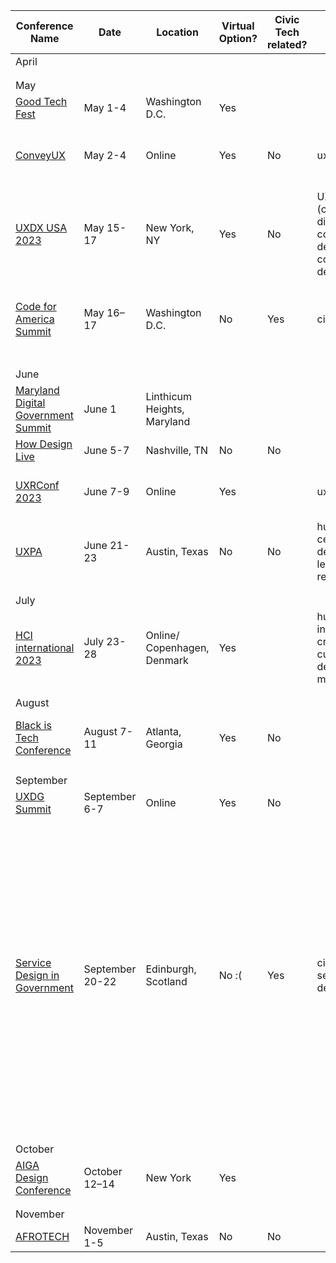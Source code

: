 | Conference Name                                                                                                                                                                | Date            | Location                    | Virtual Option? | Civic Tech related? | Topic                                                             | Who are attendees                                                                                                                                                                                                                                            | Proposal Due Date                                                                                                                                                                                                                                                                                                 | Host                            | Registration Date | Price                                    |
| ------------------------------------------------------------------------------------------------------------------------------------------------------------------------------ | --------------- | --------------------------- | --------------- | ------------------- | ----------------------------------------------------------------- | ------------------------------------------------------------------------------------------------------------------------------------------------------------------------------------------------------------------------------------------------------------ | ----------------------------------------------------------------------------------------------------------------------------------------------------------------------------------------------------------------------------------------------------------------------------------------------------------------- | ------------------------------- | ----------------- | ---------------------------------------- |
| April                                                                                                                                                                          |                 |                             |                 |                     |                                                                   |                                                                                                                                                                                                                                                              |                                                                                                                                                                                                                                                                                                                   |                                 |                   |                                          |
|                                                                                                                                                                                |                 |                             |                 |                     |                                                                   |                                                                                                                                                                                                                                                              |                                                                                                                                                                                                                                                                                                                   |                                 |                   |                                          |
|                                                                                                                                                                                |                 |                             |                 |                     |                                                                   |                                                                                                                                                                                                                                                              |                                                                                                                                                                                                                                                                                                                   |                                 |                   |                                          |
| May                                                                                                                                                                            |                 |                             |                 |                     |                                                                   |                                                                                                                                                                                                                                                              |                                                                                                                                                                                                                                                                                                                   |                                 |                   |                                          |
| [](https://goodtechfest.com/)[Good Tech Fest](https://goodtechfest.com/)                                                                                                       | May 1-4         | Washington D.C.             | Yes             |                     |                                                                   |                                                                                                                                                                                                                                                              |                                                                                                                                                                                                                                                                                                                   |                                 |                   |                                          |
| [ConveyUX](https://conveyux.com/register/)                                                                                                                                     | May 2-4         | Online                      | Yes             | No                  | ux design                                                         | ux researchers, product designers                                                                                                                                                                                                                            |                                                                                                                                                                                                                                                                                                                   | Blink                           | Now               | full conference: $495, on demand $295    |
| [UXDX USA 2023](https://uxdx.com/usa/2023/agenda/?gclid=CjwKCAjw5pShBhB_EiwAvmnNV7iIREdUq3PnYKiCu8S-Ubm5PYurU_Ten7DNDrrI0xasG3GnFn020hoCwSoQAvD_BwE)                           | May 15-17       | New York, NY                | Yes             | No                  | UX (continuous discovery, continuous design, continuous delivery) | UX professionals and those interested in UX                                                                                                                                                                                                                  | Not listed, but likely closed...                                                                                                                                                                                                                                                                                  | UXDX                            | Today - May 15    | Variable, based on attendance needs      |
| [](https://summit.codeforamerica.org/)[Code for America Summit](https://summit.codeforamerica.org/)                                                                            | May 16–17       | Washington D.C.             | No              | Yes                 | civic tech                                                        | public servants, technologists, organizers, and civic tech enthusiasts                                                                                                                                                                                       | Closed                                                                                                                                                                                                                                                                                                            | Code for America                | April 10–May 12   | $599.00                                  |
|                                                                                                                                                                                |                 |                             |                 |                     |                                                                   |                                                                                                                                                                                                                                                              |                                                                                                                                                                                                                                                                                                                   |                                 |                   |                                          |
|                                                                                                                                                                                |                 |                             |                 |                     |                                                                   |                                                                                                                                                                                                                                                              |                                                                                                                                                                                                                                                                                                                   |                                 |                   |                                          |
| June                                                                                                                                                                           |                 |                             |                 |                     |                                                                   |                                                                                                                                                                                                                                                              |                                                                                                                                                                                                                                                                                                                   |                                 |                   |                                          |
| [](https://events.govtech.com/Maryland-Digital-Government-Summit.html)[Maryland Digital Government Summit](https://events.govtech.com/Maryland-Digital-Government-Summit.html) | June 1          | Linthicum Heights, Maryland |                 |                     |                                                                   | Open to Public Sector only.                                                                                                                                                                                                                                  |                                                                                                                                                                                                                                                                                                                   |                                 |                   |                                          |
| [](https://howdesignlive.com/)[How Design Live](https://howdesignlive.com/)                                                                                                    | June 5-7        | Nashville, TN               | No              | No                  |                                                                   |                                                                                                                                                                                                                                                              |                                                                                                                                                                                                                                                                                                                   |                                 |                   | $1,395                                   |
| [UXRConf 2023](https://uxrconf23.joinlearners.com/)                                                                                                                            | June 7-9        | Online                      | Yes             |                     | ux research                                                       | user researchers, ux practitioners                                                                                                                                                                                                                           |                                                                                                                                                                                                                                                                                                                   |                                 |                   |                                          |
| [](https://uxpa2023.org/)[UXPA](https://uxpa2023.org/)                                                                                                                         | June 21-23      | Austin, Texas               | No              | No                  | human-centered design, leadership, research                       | Product designers, researchers                                                                                                                                                                                                                               |                                                                                                                                                                                                                                                                                                                   |                                 |                   | $1,900                                   |
|                                                                                                                                                                                |                 |                             |                 |                     |                                                                   |                                                                                                                                                                                                                                                              |                                                                                                                                                                                                                                                                                                                   |                                 |                   |                                          |
|                                                                                                                                                                                |                 |                             |                 |                     |                                                                   |                                                                                                                                                                                                                                                              |                                                                                                                                                                                                                                                                                                                   |                                 |                   |                                          |
| July                                                                                                                                                                           |                 |                             |                 |                     |                                                                   |                                                                                                                                                                                                                                                              |                                                                                                                                                                                                                                                                                                                   |                                 |                   |                                          |
| [](https://2023.hci.international/registration.html)[HCI international 2023](https://2023.hci.international/registration.html)                                                 | July 23-28      | Online/ Copenhagen, Denmark | Yes             |                     | human interaction, cross cultural design, and more                | product designers, interaction designers                                                                                                                                                                                                                     |                                                                                                                                                                                                                                                                                                                   | HCI international               | Now- May 16th     | Jan 1-May 15: $795, after May 16th: $895 |
|                                                                                                                                                                                |                 |                             |                 |                     |                                                                   |                                                                                                                                                                                                                                                              |                                                                                                                                                                                                                                                                                                                   |                                 |                   |                                          |
|                                                                                                                                                                                |                 |                             |                 |                     |                                                                   |                                                                                                                                                                                                                                                              |                                                                                                                                                                                                                                                                                                                   |                                 |                   |                                          |
| August                                                                                                                                                                         |                 |                             |                 |                     |                                                                   |                                                                                                                                                                                                                                                              |                                                                                                                                                                                                                                                                                                                   |                                 |                   |                                          |
| [](https://blackistechconference.com/)[Black is Tech Conference](https://blackistechconference.com/)                                                                           | August 7-11     | Atlanta, Georgia            | Yes             | No                  |                                                                   | Black tech professionals, students and entrepreneurs                                                                                                                                                                                                         |                                                                                                                                                                                                                                                                                                                   |                                 |                   |                                          |
|                                                                                                                                                                                |                 |                             |                 |                     |                                                                   |                                                                                                                                                                                                                                                              |                                                                                                                                                                                                                                                                                                                   |                                 |                   |                                          |
|                                                                                                                                                                                |                 |                             |                 |                     |                                                                   |                                                                                                                                                                                                                                                              |                                                                                                                                                                                                                                                                                                                   |                                 |                   |                                          |
| September                                                                                                                                                                      |                 |                             |                 |                     |                                                                   |                                                                                                                                                                                                                                                              |                                                                                                                                                                                                                                                                                                                   |                                 |                   |                                          |
| [UXDG Summit](https://www.uxdgsummit.com/)                                                                                                                                     | September 6-7   | Online                      | Yes             | No                  |                                                                   |                                                                                                                                                                                                                                                              |                                                                                                                                                                                                                                                                                                                   |                                 |                   |                                          |
| [](https://govservicedesign.net/)[Service Design in Government](https://govservicedesign.net/)                                                                                 | September 20-22 | Edinburgh, Scotland         | No :(           | Yes                 | civic tech, service design                                        | We attract participants who either manage, design or develop central and local government services, health and education services, emergency sector services, civic technologies and others including Government employees, consultants and design agencies. | Closed (March 20)                                                                                                                                                                                                                                                                                                 | Software Acumen (Cambridge, EN) | Today - Sept 20   | £585.00<br>+£117.00 VAT                  |
|                                                                                                                                                                                |                 |                             |                 |                     |                                                                   |                                                                                                                                                                                                                                                              |                                                                                                                                                                                                                                                                                                                   |                                 |                   |                                          |
|                                                                                                                                                                                |                 |                             |                 |                     |                                                                   |                                                                                                                                                                                                                                                              |                                                                                                                                                                                                                                                                                                                   |                                 |                   |                                          |
| October                                                                                                                                                                        |                 |                             |                 |                     |                                                                   |                                                                                                                                                                                                                                                              |                                                                                                                                                                                                                                                                                                                   |                                 |                   |                                          |
| [](https://www.aiga.org/design/aiga-design-conference)[AIGA Design Conference](https://www.aiga.org/design/aiga-design-conference)                                             | October 12–14   | New York                    | Yes             |                     |                                                                   |                                                                                                                                                                                                                                                              |                                                                                                                                                                                                                                                                                                                   |                                 |                   |                                          |
|                                                                                                                                                                                |                 |                             |                 |                     |                                                                   |                                                                                                                                                                                                                                                              |                                                                                                                                                                                                                                                                                                                   |                                 |                   |                                          |
|                                                                                                                                                                                |                 |                             |                 |                     |                                                                   |                                                                                                                                                                                                                                                              |                                                                                                                                                                                                                                                                                                                   |                                 |                   |                                          |
| November                                                                                                                                                                       |                 |                             |                 |                     |                                                                   |                                                                                                                                                                                                                                                              |                                                                                                                                                                                                                                                                                                                   |                                 |                   |                                          |
| [](https://experience.afrotech.com/)[AFROTECH](https://experience.afrotech.com/)                                                                                               | November 1-5    | Austin, Texas               | No              | No                  |                                                                   |                                                                                                                                                                                                                                                              | [](https://docs.google.com/forms/d/e/1FAIpQLSf2R79ufwjQpMPqiWcXKlLZKnQ7ZaC7odwl2Hkk9N3rJPJcwA/viewform)[https://docs.google.com/forms/d/e/1FAIpQLSf2R79ufwjQpMPqiWcXKlLZKnQ7ZaC7odwl2Hkk9N3rJPJcwA/viewform](https://docs.google.com/forms/d/e/1FAIpQLSf2R79ufwjQpMPqiWcXKlLZKnQ7ZaC7odwl2Hkk9N3rJPJcwA/viewform) |                                 |                   |
